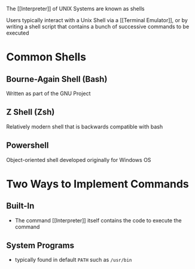The [[Interpreter]] of UNIX Systems are known as shells

Users typically interact with a Unix Shell via a [[Terminal Emulator]], or by writing a shell script that contains a bunch of successive commands to be executed

# Common Shells
## Bourne-Again Shell (Bash)
Written as part of the GNU Project

## Z Shell (Zsh)
Relatively modern shell that is backwards compatible with bash

## Powershell
Object-oriented shell developed originally for Windows OS

# Two Ways to Implement Commands
## Built-In
- The command [[Interpreter]] itself contains the code to execute the command

## System Programs
- typically found in default `PATH` such as `/usr/bin`